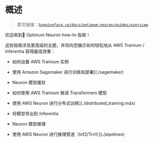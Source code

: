 # 概述

> 原文链接：[`huggingface.co/docs/optimum-neuron/guides/overview`](https://huggingface.co/docs/optimum-neuron/guides/overview)

欢迎来到🤗 Optimum Neuron how-to 指南！

这些指南涉及更高级的主题，并将向您展示如何轻松地从 AWS Trainium / Inferentia 获得最佳效果：

+   如何设置 AWS Trainium 实例

+   使用 Amazon Sagemaker 进行训练和部署](./sagemaker)

+   Neuron 模型缓存

+   如何使用 AWS Trainium 微调 Transformers 模型

+   使用 AWS Neuron 进行分布式训练](./distributed_training.mdx)

+   将模型导出到 Inferentia

+   Neuron 模型推理

+   使用 AWS Neuron 进行推理管道（Inf2/Trn1）](./pipelines)
